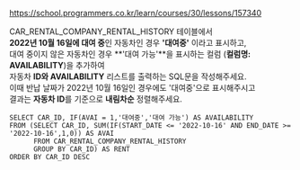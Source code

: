 https://school.programmers.co.kr/learn/courses/30/lessons/157340


CAR_RENTAL_COMPANY_RENTAL_HISTORY 테이블에서  
**2022년 10월 16일에 대여 중**인 자동차인 경우 **'대여중'** 이라고 표시하고,  
대여 중이지 않은 자동차인 경우 **'대여 가능'**을 표시하는 컬럼 (**컬럼명: AVAILABILITY**)을 추가하여  
자동차 **ID와 AVAILABILITY** 리스트를 출력하는 SQL문을 작성해주세요.  
이때 반납 날짜가 2022년 10월 16일인 경우에도 '대여중'으로 표시해주시고  
결과는 **자동차 ID**를 기준으로 **내림차순** 정렬해주세요.  

```
SELECT CAR_ID, IF(AVAI = 1,'대여중','대여 가능') AS AVAILABILITY
FROM (SELECT CAR_ID, SUM(IF(START_DATE <= '2022-10-16' AND END_DATE >= '2022-10-16',1,0)) AS AVAI
      FROM CAR_RENTAL_COMPANY_RENTAL_HISTORY
      GROUP BY CAR_ID) AS RENT
ORDER BY CAR_ID DESC
```
